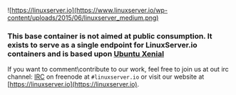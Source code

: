 ![https://linuxserver.io](https://www.linuxserver.io/wp-content/uploads/2015/06/linuxserver_medium.png)

### This base container is not aimed at public consumption. It exists to serve as a single endpoint for LinuxServer.io containers and is based upon [Ubuntu Xenial](https://hub.docker.com/_/ubuntu/)

If you want to comment\contribute to our work, feel free to join us at out irc channel:
[IRC](https://www.linuxserver.io/index.php/irc/) on freenode at `#linuxserver.io` or visit our website at [https://linuxserver.io](https://linuxserver.io).

